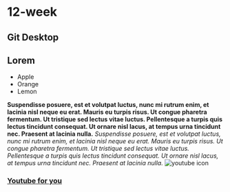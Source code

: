 # 12-week
## Git Desktop
## Lorem
* Apple
* Orange
* Lemon

**Suspendisse posuere, est et volutpat luctus, nunc mi rutrum enim, et lacinia nisl neque eu erat. Mauris eu turpis risus. Ut congue pharetra fermentum. Ut tristique sed lectus vitae luctus. Pellentesque a turpis quis lectus tincidunt consequat. Ut ornare nisl lacus, at tempus urna tincidunt nec. Praesent at lacinia nulla.**
_Suspendisse posuere, est et volutpat luctus, nunc mi rutrum enim, et lacinia nisl neque eu erat. Mauris eu turpis risus. Ut congue pharetra fermentum. Ut tristique sed lectus vitae luctus. Pellentesque a turpis quis lectus tincidunt consequat. Ut ornare nisl lacus, at tempus urna tincidunt nec. Praesent at lacinia nulla._
![youtube icon](https://cdn-icons-png.flaticon.com/512/1384/1384060.png)
### [**Youtube** for you](youtube.com)